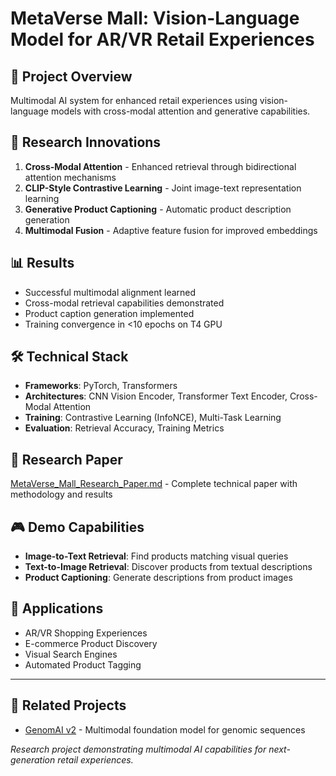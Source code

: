 # MetaVerse Mall: Vision-Language Model for AR/VR Retail Experiences

## 🎯 Project Overview
Multimodal AI system for enhanced retail experiences using vision-language models with cross-modal attention and generative capabilities.

## 🔬 Research Innovations
1. **Cross-Modal Attention** - Enhanced retrieval through bidirectional attention mechanisms
2. **CLIP-Style Contrastive Learning** - Joint image-text representation learning  
3. **Generative Product Captioning** - Automatic product description generation
4. **Multimodal Fusion** - Adaptive feature fusion for improved embeddings

## 📊 Results
- Successful multimodal alignment learned
- Cross-modal retrieval capabilities demonstrated
- Product caption generation implemented  
- Training convergence in <10 epochs on T4 GPU

## 🛠️ Technical Stack
- **Frameworks**: PyTorch, Transformers
- **Architectures**: CNN Vision Encoder, Transformer Text Encoder, Cross-Modal Attention
- **Training**: Contrastive Learning (InfoNCE), Multi-Task Learning
- **Evaluation**: Retrieval Accuracy, Training Metrics

## 📄 Research Paper
[MetaVerse_Mall_Research_Paper.md](MetaVerse_Mall_Research_Paper.md) - Complete technical paper with methodology and results

## 🎮 Demo Capabilities
- **Image-to-Text Retrieval**: Find products matching visual queries
- **Text-to-Image Retrieval**: Discover products from textual descriptions
- **Product Captioning**: Generate descriptions from product images

## 🚀 Applications
- AR/VR Shopping Experiences
- E-commerce Product Discovery  
- Visual Search Engines
- Automated Product Tagging

---

## 🔗 Related Projects
- [GenomAI v2](https://github.com/yourusername/GenomAI-v2) - Multimodal foundation model for genomic sequences

*Research project demonstrating multimodal AI capabilities for next-generation retail experiences.*